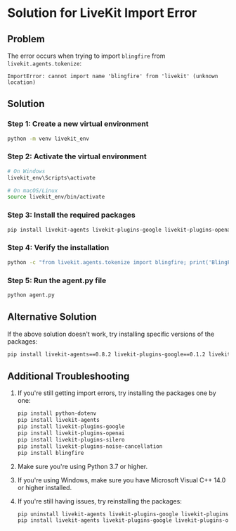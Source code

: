 # Solution for LiveKit Import Error

## Problem
The error occurs when trying to import `blingfire` from `livekit.agents.tokenize`:
```
ImportError: cannot import name 'blingfire' from 'livekit' (unknown location)
```

## Solution

### Step 1: Create a new virtual environment
```bash
python -m venv livekit_env
```

### Step 2: Activate the virtual environment
```bash
# On Windows
livekit_env\Scripts\activate

# On macOS/Linux
source livekit_env/bin/activate
```

### Step 3: Install the required packages
```bash
pip install livekit-agents livekit-plugins-google livekit-plugins-openai livekit-plugins-silero livekit-plugins-noise-cancellation python-dotenv blingfire
```

### Step 4: Verify the installation
```bash
python -c "from livekit.agents.tokenize import blingfire; print('BlingFire imported successfully')"
```

### Step 5: Run the agent.py file
```bash
python agent.py
```

## Alternative Solution

If the above solution doesn't work, try installing specific versions of the packages:

```bash
pip install livekit-agents==0.8.2 livekit-plugins-google==0.1.2 livekit-plugins-openai==0.1.2 livekit-plugins-silero==0.1.2 livekit-plugins-noise-cancellation==0.1.2 python-dotenv==1.0.0 blingfire==0.1.8
```

## Additional Troubleshooting

1. If you're still getting import errors, try installing the packages one by one:
   ```bash
   pip install python-dotenv
   pip install livekit-agents
   pip install livekit-plugins-google
   pip install livekit-plugins-openai
   pip install livekit-plugins-silero
   pip install livekit-plugins-noise-cancellation
   pip install blingfire
   ```

2. Make sure you're using Python 3.7 or higher.

3. If you're using Windows, make sure you have Microsoft Visual C++ 14.0 or higher installed.

4. If you're still having issues, try reinstalling the packages:
   ```bash
   pip uninstall livekit-agents livekit-plugins-google livekit-plugins-openai livekit-plugins-silero livekit-plugins-noise-cancellation python-dotenv blingfire
   pip install livekit-agents livekit-plugins-google livekit-plugins-openai livekit-plugins-silero livekit-plugins-noise-cancellation python-dotenv blingfire
